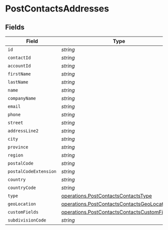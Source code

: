 # PostContactsAddresses


## Fields

| Field                                                                                                        | Type                                                                                                         | Required                                                                                                     | Description                                                                                                  |
| ------------------------------------------------------------------------------------------------------------ | ------------------------------------------------------------------------------------------------------------ | ------------------------------------------------------------------------------------------------------------ | ------------------------------------------------------------------------------------------------------------ |
| `id`                                                                                                         | *string*                                                                                                     | :heavy_minus_sign:                                                                                           | N/A                                                                                                          |
| `contactId`                                                                                                  | *string*                                                                                                     | :heavy_minus_sign:                                                                                           | N/A                                                                                                          |
| `accountId`                                                                                                  | *string*                                                                                                     | :heavy_minus_sign:                                                                                           | N/A                                                                                                          |
| `firstName`                                                                                                  | *string*                                                                                                     | :heavy_minus_sign:                                                                                           | N/A                                                                                                          |
| `lastName`                                                                                                   | *string*                                                                                                     | :heavy_minus_sign:                                                                                           | N/A                                                                                                          |
| `name`                                                                                                       | *string*                                                                                                     | :heavy_minus_sign:                                                                                           | N/A                                                                                                          |
| `companyName`                                                                                                | *string*                                                                                                     | :heavy_minus_sign:                                                                                           | N/A                                                                                                          |
| `email`                                                                                                      | *string*                                                                                                     | :heavy_minus_sign:                                                                                           | N/A                                                                                                          |
| `phone`                                                                                                      | *string*                                                                                                     | :heavy_minus_sign:                                                                                           | N/A                                                                                                          |
| `street`                                                                                                     | *string*                                                                                                     | :heavy_minus_sign:                                                                                           | N/A                                                                                                          |
| `addressLine2`                                                                                               | *string*                                                                                                     | :heavy_minus_sign:                                                                                           | N/A                                                                                                          |
| `city`                                                                                                       | *string*                                                                                                     | :heavy_minus_sign:                                                                                           | N/A                                                                                                          |
| `province`                                                                                                   | *string*                                                                                                     | :heavy_minus_sign:                                                                                           | N/A                                                                                                          |
| `region`                                                                                                     | *string*                                                                                                     | :heavy_minus_sign:                                                                                           | N/A                                                                                                          |
| `postalCode`                                                                                                 | *string*                                                                                                     | :heavy_minus_sign:                                                                                           | N/A                                                                                                          |
| `postalCodeExtension`                                                                                        | *string*                                                                                                     | :heavy_minus_sign:                                                                                           | N/A                                                                                                          |
| `country`                                                                                                    | *string*                                                                                                     | :heavy_minus_sign:                                                                                           | N/A                                                                                                          |
| `countryCode`                                                                                                | *string*                                                                                                     | :heavy_minus_sign:                                                                                           | N/A                                                                                                          |
| `type`                                                                                                       | [operations.PostContactsContactsType](../../models/operations/postcontactscontactstype.md)                   | :heavy_minus_sign:                                                                                           | N/A                                                                                                          |
| `geoLocation`                                                                                                | [operations.PostContactsContactsGeoLocation](../../models/operations/postcontactscontactsgeolocation.md)     | :heavy_minus_sign:                                                                                           | N/A                                                                                                          |
| `customFields`                                                                                               | [operations.PostContactsContactsCustomFields](../../models/operations/postcontactscontactscustomfields.md)[] | :heavy_minus_sign:                                                                                           | N/A                                                                                                          |
| `subdivisionCode`                                                                                            | *string*                                                                                                     | :heavy_minus_sign:                                                                                           | N/A                                                                                                          |